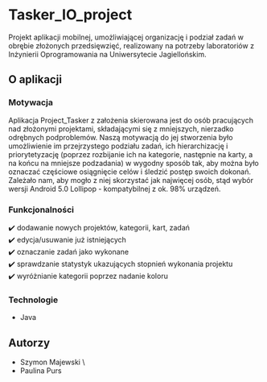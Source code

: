 # Tasker_IO_project

Projekt aplikacji mobilnej, umożliwiającej organizację i podział zadań w obrębie złożonych przedsięwzięć, realizowany na potrzeby laboratoriów z Inżynierii Oprogramowania na Uniwersytecie Jagiellońskim. 

## O aplikacji 

### Motywacja

Aplikacja Project_Tasker z założenia skierowana jest do osób pracujących nad złożonymi projektami, składającymi się z mniejszych, nierzadko odrębnych podproblemów.
Naszą motywacją do jej stworzenia było umożliwienie im przejrzystego podziału zadań, ich hierarchizację i priorytetyzację (poprzez rozbijanie ich na kategorie, następnie na karty, a na końcu na mniejsze podzadania) w wygodny sposób tak, aby można było oznaczać częściowe osiągnięcie celów i śledzić postęp swoich dokonań. 
Zależało nam, aby mogło z niej skorzystać jak najwięcej osób, stąd wybór wersji Android 5.0 Lollipop - kompatybilnej z ok. 98% urządzeń.

### Funkcjonalności
  :heavy_check_mark: dodawanie nowych projektów, kategorii, kart, zadań \
  :heavy_check_mark: edycja/usuwanie już istniejących \
  :heavy_check_mark: oznaczanie zadań jako wykonane \
  :heavy_check_mark: sprawdzanie statystyk ukazujących stopnień wykonania projektu \
  :heavy_check_mark: wyróżnianie kategorii poprzez nadanie koloru

### Technologie
  + Java

## Autorzy
  + Szymon Majewski \
  + Paulina Purs
